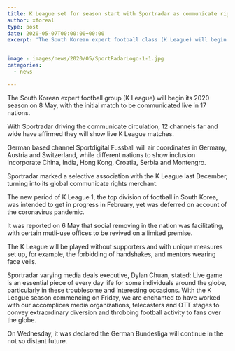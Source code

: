 ```yaml
---
title: K League set for season start with Sportradar as communicate rights wholesaler
author: xforeal 
type: post
date: 2020-05-07T00:00:00+00:00
excerpt: 'The South Korean expert football class (K League) will begin its 2020 season on 8 May, with the initial match to be communicated live in 17 countries '


image : images/news/2020/05/SportRadarLogo-1-1.jpg
categories:
  - news

---
```

The South Korean expert football group (K League) will begin its 2020 season on 8 May, with the initial match to be communicated live in 17 nations. 

With Sportradar driving the communicate circulation, 12 channels far and wide have affirmed they will show live K League matches. 

German based channel Sportdigital Fussball will air coordinates in Germany, Austria and Switzerland, while different nations to show inclusion incorporate China, India, Hong Kong, Croatia, Serbia and Montengro. 

Sportradar marked a selective association with the K League last December, turning into its global communicate rights merchant. 

The new period of K League 1, the top division of football in South Korea, was intended to get in progress in February, yet was deferred on account of the coronavirus pandemic. 

It was reported on 6 May that social removing in the nation was facilitating, with certain mutli-use offices to be revived on a limited premise. 

The K League will be played without supporters and with unique measures set up, for example, the forbidding of handshakes, and mentors wearing face veils. 

Sportradar varying media deals executive, Dylan Chuan, stated: Live game is an essential piece of every day life for some individuals around the globe, particularly in these troublesome and interesting occasions. With the K League season commencing on Friday, we are enchanted to have worked with our accomplices media organizations, telecasters and OTT stages to convey extraordinary diversion and throbbing football activity to fans over the globe. 

On Wednesday, it was declared the German Bundesliga will continue in the not so distant future.
